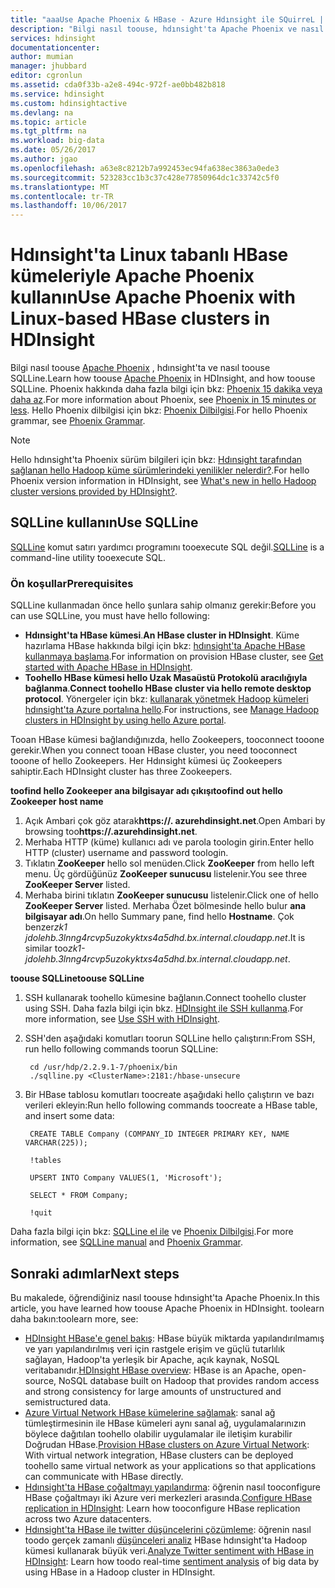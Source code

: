 ```yaml
---
title: "aaaUse Apache Phoenix & HBase - Azure Hdınsight ile SQuirreL | Microsoft Docs"
description: "Bilgi nasıl toouse, hdınsight'ta Apache Phoenix ve nasıl tooinstall ve SQuirreL iş istasyonu tooconnect tooan HBase kümeniz hdınsight'ta yapılandırın."
services: hdinsight
documentationcenter: 
author: mumian
manager: jhubbard
editor: cgronlun
ms.assetid: cda0f33b-a2e8-494c-972f-ae0bb482b818
ms.service: hdinsight
ms.custom: hdinsightactive
ms.devlang: na
ms.topic: article
ms.tgt_pltfrm: na
ms.workload: big-data
ms.date: 05/26/2017
ms.author: jgao
ms.openlocfilehash: a63e8c8212b7a992453ec94fa638ec3863a0ede3
ms.sourcegitcommit: 523283cc1b3c37c428e77850964dc1c33742c5f0
ms.translationtype: MT
ms.contentlocale: tr-TR
ms.lasthandoff: 10/06/2017
---
```

# <a name="use-apache-phoenix-with-linux-based-hbase-clusters-in-hdinsight"></a><span data-ttu-id="f6174-103">Hdınsight'ta Linux tabanlı HBase kümeleriyle Apache Phoenix kullanın</span><span class="sxs-lookup"><span data-stu-id="f6174-103">Use Apache Phoenix with Linux-based HBase clusters in HDInsight</span></span>
<span data-ttu-id="f6174-104">Bilgi nasıl toouse [Apache Phoenix](http://phoenix.apache.org/) , hdınsight'ta ve nasıl toouse SQLLine.</span><span class="sxs-lookup"><span data-stu-id="f6174-104">Learn how toouse [Apache Phoenix](http://phoenix.apache.org/) in HDInsight, and how toouse SQLLine.</span></span> <span data-ttu-id="f6174-105">Phoenix hakkında daha fazla bilgi için bkz: [Phoenix 15 dakika veya daha az](http://phoenix.apache.org/Phoenix-in-15-minutes-or-less.html).</span><span class="sxs-lookup"><span data-stu-id="f6174-105">For more information about Phoenix, see [Phoenix in 15 minutes or less](http://phoenix.apache.org/Phoenix-in-15-minutes-or-less.html).</span></span> <span data-ttu-id="f6174-106">Hello Phoenix dilbilgisi için bkz: [Phoenix Dilbilgisi](http://phoenix.apache.org/language/index.html).</span><span class="sxs-lookup"><span data-stu-id="f6174-106">For hello Phoenix grammar, see [Phoenix Grammar](http://phoenix.apache.org/language/index.html).</span></span>

> [!NOTE]
> <span data-ttu-id="f6174-107">Hello hdınsight'ta Phoenix sürüm bilgileri için bkz: [Hdınsight tarafından sağlanan hello Hadoop küme sürümlerindeki yenilikler nelerdir?](hdinsight-component-versioning.md).</span><span class="sxs-lookup"><span data-stu-id="f6174-107">For hello Phoenix version information in HDInsight, see [What's new in hello Hadoop cluster versions provided by HDInsight?](hdinsight-component-versioning.md).</span></span>
>
>

## <a name="use-sqlline"></a><span data-ttu-id="f6174-108">SQLLine kullanın</span><span class="sxs-lookup"><span data-stu-id="f6174-108">Use SQLLine</span></span>
<span data-ttu-id="f6174-109">[SQLLine](http://sqlline.sourceforge.net/) komut satırı yardımcı programını tooexecute SQL değil.</span><span class="sxs-lookup"><span data-stu-id="f6174-109">[SQLLine](http://sqlline.sourceforge.net/) is a command-line utility tooexecute SQL.</span></span>

### <a name="prerequisites"></a><span data-ttu-id="f6174-110">Ön koşullar</span><span class="sxs-lookup"><span data-stu-id="f6174-110">Prerequisites</span></span>
<span data-ttu-id="f6174-111">SQLLine kullanmadan önce hello şunlara sahip olmanız gerekir:</span><span class="sxs-lookup"><span data-stu-id="f6174-111">Before you can use SQLLine, you must have hello following:</span></span>

* <span data-ttu-id="f6174-112">**Hdınsight'ta HBase kümesi**.</span><span class="sxs-lookup"><span data-stu-id="f6174-112">**An HBase cluster in HDInsight**.</span></span> <span data-ttu-id="f6174-113">Küme hazırlama HBase hakkında bilgi için bkz: [hdınsight'ta Apache HBase kullanmaya başlama][hdinsight-hbase-get-started].</span><span class="sxs-lookup"><span data-stu-id="f6174-113">For information on provision HBase cluster, see [Get started with Apache HBase in HDInsight][hdinsight-hbase-get-started].</span></span>
* <span data-ttu-id="f6174-114">**Toohello HBase kümesi hello Uzak Masaüstü Protokolü aracılığıyla bağlanma**.</span><span class="sxs-lookup"><span data-stu-id="f6174-114">**Connect toohello HBase cluster via hello remote desktop protocol**.</span></span> <span data-ttu-id="f6174-115">Yönergeler için bkz: [kullanarak yönetmek Hadoop kümeleri hdınsight'ta Azure portalına hello][hdinsight-manage-portal].</span><span class="sxs-lookup"><span data-stu-id="f6174-115">For instructions, see [Manage Hadoop clusters in HDInsight by using hello Azure portal][hdinsight-manage-portal].</span></span>

<span data-ttu-id="f6174-116">Tooan HBase kümesi bağlandığınızda, hello Zookeepers, tooconnect tooone gerekir.</span><span class="sxs-lookup"><span data-stu-id="f6174-116">When you connect tooan HBase cluster, you need tooconnect tooone of hello Zookeepers.</span></span> <span data-ttu-id="f6174-117">Her Hdınsight kümesi üç Zookeepers sahiptir.</span><span class="sxs-lookup"><span data-stu-id="f6174-117">Each HDInsight cluster has three Zookeepers.</span></span>

<span data-ttu-id="f6174-118">**toofind hello Zookeeper ana bilgisayar adı çıkışı**</span><span class="sxs-lookup"><span data-stu-id="f6174-118">**toofind out hello Zookeeper host name**</span></span>

1. <span data-ttu-id="f6174-119">Açık Ambari çok göz atarak**https://<ClusterName>. azurehdinsight.net**.</span><span class="sxs-lookup"><span data-stu-id="f6174-119">Open Ambari by browsing too**https://<ClusterName>.azurehdinsight.net**.</span></span>
2. <span data-ttu-id="f6174-120">Merhaba HTTP (küme) kullanıcı adı ve parola toologin girin.</span><span class="sxs-lookup"><span data-stu-id="f6174-120">Enter hello HTTP (cluster) username and password toologin.</span></span>
3. <span data-ttu-id="f6174-121">Tıklatın **ZooKeeper** hello sol menüden.</span><span class="sxs-lookup"><span data-stu-id="f6174-121">Click **ZooKeeper** from hello left menu.</span></span> <span data-ttu-id="f6174-122">Üç gördüğünüz **ZooKeeper sunucusu** listelenir.</span><span class="sxs-lookup"><span data-stu-id="f6174-122">You see three **ZooKeeper Server** listed.</span></span>
4. <span data-ttu-id="f6174-123">Merhaba birini tıklatın **ZooKeeper sunucusu** listelenir.</span><span class="sxs-lookup"><span data-stu-id="f6174-123">Click one of hello **ZooKeeper Server** listed.</span></span> <span data-ttu-id="f6174-124">Merhaba Özet bölmesinde hello bulur **ana bilgisayar adı**.</span><span class="sxs-lookup"><span data-stu-id="f6174-124">On hello Summary pane, find hello **Hostname**.</span></span> <span data-ttu-id="f6174-125">Çok benzer*zk1 jdolehb.3lnng4rcvp5uzokyktxs4a5dhd.bx.internal.cloudapp.net*.</span><span class="sxs-lookup"><span data-stu-id="f6174-125">It is similar too*zk1-jdolehb.3lnng4rcvp5uzokyktxs4a5dhd.bx.internal.cloudapp.net*.</span></span>

<span data-ttu-id="f6174-126">**toouse SQLLine**</span><span class="sxs-lookup"><span data-stu-id="f6174-126">**toouse SQLLine**</span></span>

1. <span data-ttu-id="f6174-127">SSH kullanarak toohello kümesine bağlanın.</span><span class="sxs-lookup"><span data-stu-id="f6174-127">Connect toohello cluster using SSH.</span></span> <span data-ttu-id="f6174-128">Daha fazla bilgi için bkz. [HDInsight ile SSH kullanma](hdinsight-hadoop-linux-use-ssh-unix.md).</span><span class="sxs-lookup"><span data-stu-id="f6174-128">For more information, see [Use SSH with HDInsight](hdinsight-hadoop-linux-use-ssh-unix.md).</span></span>

2. <span data-ttu-id="f6174-129">SSH'den aşağıdaki komutları toorun SQLLine hello çalıştırın:</span><span class="sxs-lookup"><span data-stu-id="f6174-129">From SSH, run hello following commands toorun SQLLine:</span></span>

        cd /usr/hdp/2.2.9.1-7/phoenix/bin
        ./sqlline.py <ClusterName>:2181:/hbase-unsecure
3. <span data-ttu-id="f6174-130">Bir HBase tablosu komutları toocreate aşağıdaki hello çalıştırın ve bazı verileri ekleyin:</span><span class="sxs-lookup"><span data-stu-id="f6174-130">Run hello following commands toocreate a HBase table, and insert some data:</span></span>

        CREATE TABLE Company (COMPANY_ID INTEGER PRIMARY KEY, NAME VARCHAR(225));

        !tables

        UPSERT INTO Company VALUES(1, 'Microsoft');

        SELECT * FROM Company;

        !quit

<span data-ttu-id="f6174-131">Daha fazla bilgi için bkz: [SQLLine el ile](http://sqlline.sourceforge.net/#manual) ve [Phoenix Dilbilgisi](http://phoenix.apache.org/language/index.html).</span><span class="sxs-lookup"><span data-stu-id="f6174-131">For more information, see [SQLLine manual](http://sqlline.sourceforge.net/#manual) and [Phoenix Grammar](http://phoenix.apache.org/language/index.html).</span></span>

## <a name="next-steps"></a><span data-ttu-id="f6174-132">Sonraki adımlar</span><span class="sxs-lookup"><span data-stu-id="f6174-132">Next steps</span></span>
<span data-ttu-id="f6174-133">Bu makalede, öğrendiğiniz nasıl toouse hdınsight'ta Apache Phoenix.</span><span class="sxs-lookup"><span data-stu-id="f6174-133">In this article, you have learned how toouse Apache Phoenix in HDInsight.</span></span>  <span data-ttu-id="f6174-134">toolearn daha bakın:</span><span class="sxs-lookup"><span data-stu-id="f6174-134">toolearn more, see:</span></span>

* <span data-ttu-id="f6174-135">[HDInsight HBase'e genel bakış][hdinsight-hbase-overview]: HBase büyük miktarda yapılandırılmamış ve yarı yapılandırılmış veri için rastgele erişim ve güçlü tutarlılık sağlayan, Hadoop'ta yerleşik bir Apache, açık kaynak, NoSQL veritabanıdır.</span><span class="sxs-lookup"><span data-stu-id="f6174-135">[HDInsight HBase overview][hdinsight-hbase-overview]: HBase is an Apache, open-source, NoSQL database built on Hadoop that provides random access and strong consistency for large amounts of unstructured and semistructured data.</span></span>
* <span data-ttu-id="f6174-136">[Azure Virtual Network HBase kümelerine sağlamak][hdinsight-hbase-provision-vnet]: sanal ağ tümleştirmesinin ile HBase kümeleri aynı sanal ağ, uygulamalarınızın böylece dağıtılan toohello olabilir uygulamalar ile iletişim kurabilir Doğrudan HBase.</span><span class="sxs-lookup"><span data-stu-id="f6174-136">[Provision HBase clusters on Azure Virtual Network][hdinsight-hbase-provision-vnet]: With virtual network integration, HBase clusters can be deployed toohello same virtual network as your applications so that applications can communicate with HBase directly.</span></span>
* <span data-ttu-id="f6174-137">[Hdınsight'ta HBase çoğaltmayı yapılandırma](hdinsight-hbase-replication.md): öğrenin nasıl tooconfigure HBase çoğaltmayı iki Azure veri merkezleri arasında.</span><span class="sxs-lookup"><span data-stu-id="f6174-137">[Configure HBase replication in HDInsight](hdinsight-hbase-replication.md): Learn how tooconfigure HBase replication across two Azure datacenters.</span></span>
* <span data-ttu-id="f6174-138">[Hdınsight'ta HBase ile twitter düşüncelerini çözümleme][hbase-twitter-sentiment]: öğrenin nasıl toodo gerçek zamanlı [düşünceleri analiz](http://en.wikipedia.org/wiki/Sentiment_analysis) HBase hdınsight'ta Hadoop kümesi kullanarak büyük veri.</span><span class="sxs-lookup"><span data-stu-id="f6174-138">[Analyze Twitter sentiment with HBase in HDInsight][hbase-twitter-sentiment]: Learn how toodo real-time [sentiment analysis](http://en.wikipedia.org/wiki/Sentiment_analysis) of big data by using HBase in a Hadoop cluster in HDInsight.</span></span>

[azure-portal]: https://portal.azure.com
[vnet-point-to-site-connectivity]: https://msdn.microsoft.com/library/azure/09926218-92ab-4f43-aa99-83ab4d355555#BKMK_VNETPT

[hdinsight-hbase-get-started]: hdinsight-hbase-tutorial-get-started.md
[hdinsight-manage-portal]: hdinsight-administer-use-management-portal.md#connect-to-clusters-using-rdp
[hdinsight-hbase-provision-vnet]: hdinsight-hbase-provision-vnet.md
[hdinsight-hbase-overview]: hdinsight-hbase-overview.md
[hbase-twitter-sentiment]: hdinsight-hbase-analyze-twitter-sentiment.md

[hdinsight-hbase-phoenix-sqlline]: ./media/hdinsight-hbase-phoenix-squirrel/hdinsight-hbase-phoenix-sqlline.png
[img-certificate]: ./media/hdinsight-hbase-phoenix-squirrel/hdinsight-hbase-vpn-certificate.png
[img-vnet-diagram]: ./media/hdinsight-hbase-phoenix-squirrel/hdinsight-hbase-vnet-point-to-site.png
[img-squirrel-driver]: ./media/hdinsight-hbase-phoenix-squirrel/hdinsight-hbase-squirrel-driver.png
[img-squirrel-alias]: ./media/hdinsight-hbase-phoenix-squirrel/hdinsight-hbase-squirrel-alias.png
[img-squirrel]: ./media/hdinsight-hbase-phoenix-squirrel/hdinsight-hbase-squirrel.png
[img-squirrel-sql]: ./media/hdinsight-hbase-phoenix-squirrel/hdinsight-hbase-squirrel-sql.png
